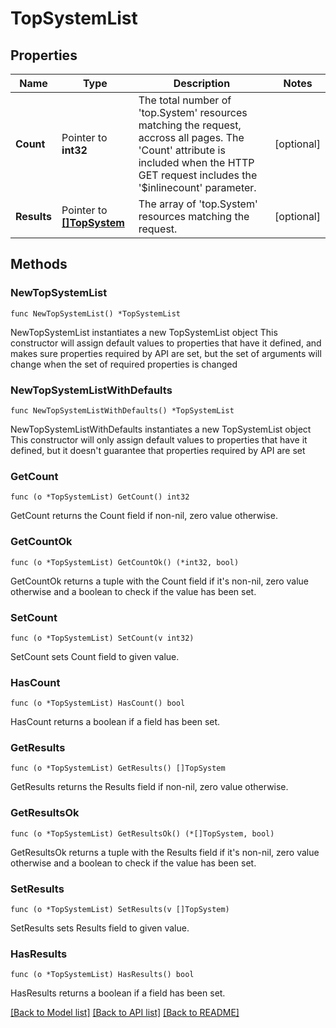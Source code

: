 # TopSystemList

## Properties

Name | Type | Description | Notes
------------ | ------------- | ------------- | -------------
**Count** | Pointer to **int32** | The total number of &#39;top.System&#39; resources matching the request, accross all pages. The &#39;Count&#39; attribute is included when the HTTP GET request includes the &#39;$inlinecount&#39; parameter. | [optional] 
**Results** | Pointer to [**[]TopSystem**](top.System.md) | The array of &#39;top.System&#39; resources matching the request. | [optional] 

## Methods

### NewTopSystemList

`func NewTopSystemList() *TopSystemList`

NewTopSystemList instantiates a new TopSystemList object
This constructor will assign default values to properties that have it defined,
and makes sure properties required by API are set, but the set of arguments
will change when the set of required properties is changed

### NewTopSystemListWithDefaults

`func NewTopSystemListWithDefaults() *TopSystemList`

NewTopSystemListWithDefaults instantiates a new TopSystemList object
This constructor will only assign default values to properties that have it defined,
but it doesn't guarantee that properties required by API are set

### GetCount

`func (o *TopSystemList) GetCount() int32`

GetCount returns the Count field if non-nil, zero value otherwise.

### GetCountOk

`func (o *TopSystemList) GetCountOk() (*int32, bool)`

GetCountOk returns a tuple with the Count field if it's non-nil, zero value otherwise
and a boolean to check if the value has been set.

### SetCount

`func (o *TopSystemList) SetCount(v int32)`

SetCount sets Count field to given value.

### HasCount

`func (o *TopSystemList) HasCount() bool`

HasCount returns a boolean if a field has been set.

### GetResults

`func (o *TopSystemList) GetResults() []TopSystem`

GetResults returns the Results field if non-nil, zero value otherwise.

### GetResultsOk

`func (o *TopSystemList) GetResultsOk() (*[]TopSystem, bool)`

GetResultsOk returns a tuple with the Results field if it's non-nil, zero value otherwise
and a boolean to check if the value has been set.

### SetResults

`func (o *TopSystemList) SetResults(v []TopSystem)`

SetResults sets Results field to given value.

### HasResults

`func (o *TopSystemList) HasResults() bool`

HasResults returns a boolean if a field has been set.


[[Back to Model list]](../README.md#documentation-for-models) [[Back to API list]](../README.md#documentation-for-api-endpoints) [[Back to README]](../README.md)


